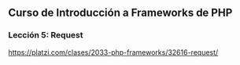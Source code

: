 ## Curso de Introducción a Frameworks de PHP

### Lección 5: Request

https://platzi.com/clases/2033-php-frameworks/32616-request/
